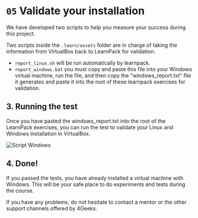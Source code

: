 # `05` Validate your installation

We have developed two scripts to help you measure your success during this project. 

Two scripts inside the `.learn/assets` folder are in charge of taking the information from VirtualBox back to LearnPack for validation. 

- `report_linux.sh` will be run automatically by learnpack.
- `report_windows.bat` you must copy and paste this file into your Windows virtual machine, run the file, and then copy the "windows_report.txt" file it generates and paste it into the root of these learnpack exercises for validation.

## 3. Running the test

Once you have pasted the windows_report.txt into the root of the LearnPack exercises, you can run the test to validate your Linux and Windows installation in VirtualBox.

![Script Windows](https://raw.githubusercontent.com/breatheco-de/networks-on-virtualbox/master/.learn/assets/script-test.png)

## 4. Done!

If you passed the tests, you have already installed a virtual machine with Windows. This will be your safe place to do experiments and tests during the course.

If you have any problems, do not hesitate to contact a mentor or the other support channels offered by 4Geeks.
